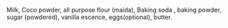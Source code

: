 Milk, Coco powder, all purpose flour (maida), Baking soda , baking powder, sugar (powdered), vanilla escence, eggs(optional), butter.